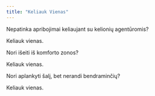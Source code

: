 ```yaml
---
title: "Keliauk Vienas"
---
```


Nepatinka apribojimai keliaujant su kelionių agentūromis?

Keliauk vienas.

Nori išeiti iš komforto zonos?

Keliauk vienas.

Nori aplankyti šalį, bet nerandi bendraminčių? 

Keliauk vienas.
